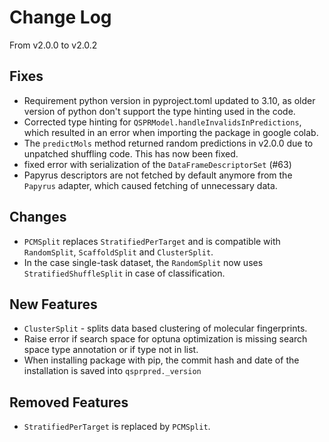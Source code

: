 # Change Log

From v2.0.0 to v2.0.2

## Fixes

- Requirement python version in pyproject.toml updated to 3.10, as older version of python don't support the type hinting used in the code.
- Corrected type hinting for `QSPRModel.handleInvalidsInPredictions`, which resulted in an error when importing the package in google colab.
- The `predictMols` method returned random predictions in v2.0.0 due to unpatched shuffling code. This has now been fixed.
- fixed error with serialization of the `DataFrameDescriptorSet` (#63)
- Papyrus descriptors are not fetched by default anymore from the `Papyrus`  adapter, which caused fetching of unnecessary data.

## Changes
- `PCMSplit` replaces `StratifiedPerTarget` and is compatible with `RandomSplit`, `ScaffoldSplit` and `ClusterSplit`.
- In the case single-task dataset, the `RandomSplit` now uses `StratifiedShuffleSplit` in case of classification.

## New Features
- `ClusterSplit` - splits data based clustering of molecular fingerprints.
- Raise error if search space for optuna optimization is missing search space type annotation or if type not in list.
- When installing package with pip, the commit hash and date of the installation is saved into `qsprpred._version`

## Removed Features
- `StratifiedPerTarget` is replaced by `PCMSplit`.
